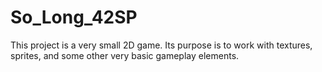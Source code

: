 # So_Long_42SP

This project is a very small 2D game.
Its purpose is to work with textures, sprites,
and some other very basic gameplay elements.
